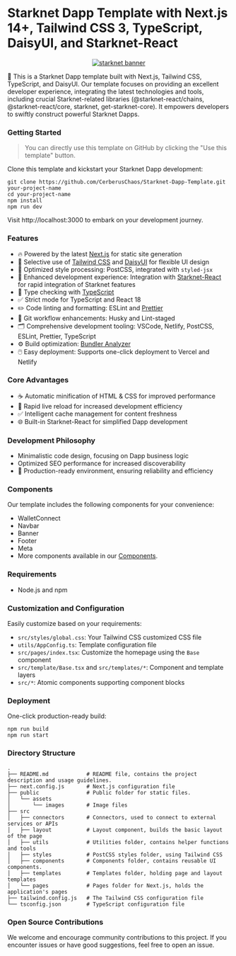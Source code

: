 # Starknet Dapp Template with Next.js 14+, Tailwind CSS 3, TypeScript, DaisyUI, and Starknet-React

<p align="center">
  <a href="https://www.starknet.io"><img src="https://www.starknet.io/assets/sn_logo_banner.png" alt="starknet banner"></a>
</p>

🚀 This is a Starknet Dapp template built with Next.js, Tailwind CSS, TypeScript, and DaisyUI. Our template focuses on providing an excellent developer experience, integrating the latest technologies and tools, including crucial Starknet-related libraries (@starknet-react/chains, @starknet-react/core, starknet, get-starknet-core). It empowers developers to swiftly construct powerful Starknet Dapps.

### Getting Started

> You can directly use this template on GitHub by clicking the "Use this template" button.

Clone this template and kickstart your Starknet Dapp development:

```
git clone https://github.com/CerberusChaos/Starknet-Dapp-Template.git your-project-name
cd your-project-name
npm install
npm run dev
```

Visit http://localhost:3000 to embark on your development journey.

### Features

- 🔥 Powered by the latest [Next.js](https://nextjs.org) for static site generation
- 🎨 Selective use of [Tailwind CSS](https://tailwindcss.com) and [DaisyUI](https://daisyui.com) for flexible UI design
- 💅 Optimized style processing: PostCSS, integrated with `styled-jsx`
- 🚀 Enhanced development experience: Integration with [Starknet-React](https://starknet-react.com) for rapid integration of Starknet features
- 🎉 Type checking with [TypeScript](https://www.typescriptlang.org)
- ✅ Strict mode for TypeScript and React 18
- ✏️ Code linting and formatting: ESLint and [Prettier](https://prettier.io)
- 🦊 Git workflow enhancements: Husky and Lint-staged
- 🗂 Comprehensive development tooling: VSCode, Netlify, PostCSS, ESLint, Prettier, TypeScript
- ⚙️ Build optimization: [Bundler Analyzer](https://www.npmjs.com/package/@next/bundle-analyzer)
- 🖱️ Easy deployment: Supports one-click deployment to Vercel and Netlify

### Core Advantages

- ☕ Automatic minification of HTML & CSS for improved performance
- 💨 Rapid live reload for increased development efficiency
- ✅ Intelligent cache management for content freshness
- 🌐 Built-in Starknet-React for simplified Dapp development

### Development Philosophy

- Minimalistic code design, focusing on Dapp business logic
- Optimized SEO performance for increased discoverability
- 🚀 Production-ready environment, ensuring reliability and efficiency

### Components

Our template includes the following components for your convenience:

- WalletConnect
- Navbar
- Banner
- Footer
- Meta
- More components available in our [Components](https://github.com/CerberusChaos/Starknet-Dapp-Template/tree/main/src/components/).

### Requirements

- Node.js and npm

### Customization and Configuration

Easily customize based on your requirements:

- `src/styles/global.css`: Your Tailwind CSS customized CSS file
- `utils/AppConfig.ts`: Template configuration file
- `src/pages/index.tsx`: Customize the homepage using the `Base` component
- `src/template/Base.tsx` and `src/templates/*`: Component and template layers
- `src/*`: Atomic components supporting component blocks

### Deployment

One-click production-ready build:

```
npm run build
npm run start
```

### Directory Structure

```
.
├── README.md            # README file, contains the project description and usage guidelines.
├── next.config.js       # Next.js configuration file
├── public               # Public folder for static files.
│   └── assets
│       └── images       # Image files
├── src
│   ├── connectors       # Connectors, used to connect to external services or APIs
│   ├── layout           # Layout component, builds the basic layout of the page
│   ├── utils            # Utilities folder, contains helper functions and tools
│   ├── styles           # PostCSS styles folder, using Tailwind CSS
│   ├── components       # Components folder, contains reusable UI components.
│   ├── templates        # Templates folder, holding page and layout templates
│   └── pages            # Pages folder for Next.js, holds the application's pages
├── tailwind.config.js   # The Tailwind CSS configuration file
└── tsconfig.json        # TypeScript configuration file
```

### Open Source Contributions

We welcome and encourage community contributions to this project. If you encounter issues or have good suggestions, feel free to open an issue.